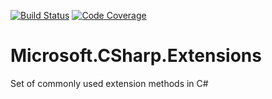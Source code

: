 [![Build Status](https://travis-ci.org/PrasadHonrao/Microsoft.CSharp.Extensions.svg?branch=master)](https://travis-ci.org/PrasadHonrao/Microsoft.CSharp.Extensions)
[![Code Coverage](https://codecov.io/gh/PrasadHonrao/Microsoft.CSharp.Extensions/branch/master/graph/badge.svg)](https://codecov.io/gh/PrasadHonrao/Microsoft.CSharp.Extensions)

# Microsoft.CSharp.Extensions
Set of commonly used extension methods in C#
